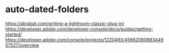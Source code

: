 # auto-dated-folders
https://akrabat.com/writing-a-lightroom-classic-plug-in/
https://developer.adobe.com/developer-console/docs/guides/getting-started/
https://developer.adobe.com/console/projects/1220493/4566206088344957527/overview